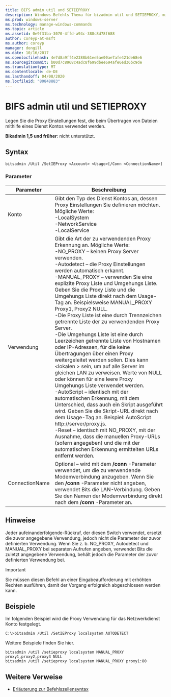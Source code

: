 ```yaml
---
title: BIFS admin util und SETIEPROXY
description: Windows-Befehls Thema für bizadmin util und SETIEPROXY, mit dem die Proxy Einstellungen festgelegt werden, die beim Übertragen von Dateien mithilfe eines Dienst Kontos verwendet werden sollen.
ms.prod: windows-server
ms.technology: manage-windows-commands
ms.topic: article
ms.assetid: 0e9f31ba-3070-4ffd-a94c-388c8d78f688
author: coreyp-at-msft
ms.author: coreyp
manager: dongill
ms.date: 10/16/2017
ms.openlocfilehash: 4e7d8a9ff4e2388b61ee5ae00ae7afe421de68e6
ms.sourcegitcommit: b00d7c8968c4adc8f699dbee694afe6ed36bc9de
ms.translationtype: MT
ms.contentlocale: de-DE
ms.lasthandoff: 04/08/2020
ms.locfileid: "80848883"
---
```

# <a name="bitsadmin-util-and-setieproxy"></a>BIFS admin util und SETIEPROXY

Legen Sie die Proxy Einstellungen fest, die beim Übertragen von Dateien mithilfe eines Dienst Kontos verwendet werden.

**Bikadmin 1,5 und früher**: nicht unterstützt.

## <a name="syntax"></a>Syntax

```
bitsadmin /Util /SetIEProxy <Account> <Usage>[/Conn <ConnectionName>]
```

### <a name="parameters"></a>Parameter

|Parameter|Beschreibung|
|---------|-----------|
|Konto|Gibt den Typ des Dienst Kontos an, dessen Proxy Einstellungen Sie definieren möchten. Mögliche Werte:</br>-LocalSystem</br>-NetworkService</br>-LocalService|
|Verwendung|Gibt die Art der zu verwendenden Proxy Erkennung an. Mögliche Werte:</br>-NO_PROXY – keinen Proxy Server verwenden.</br>-Autodetect – die Proxy Einstellungen werden automatisch erkannt.</br>-MANUAL_PROXY – verwenden Sie eine explizite Proxy Liste und Umgehungs Liste. Geben Sie die Proxy Liste und die Umgehungs Liste direkt nach dem Usage-Tag an. Beispielsweise MANUAL_PROXY Proxy1, Proxy2 NULL.</br>    -Die Proxy Liste ist eine durch Trennzeichen getrennte Liste der zu verwendenden Proxy Server.</br>    -Die Umgehungs Liste ist eine durch Leerzeichen getrennte Liste von Hostnamen oder IP-Adressen, für die keine Übertragungen über einen Proxy weitergeleitet werden sollen. Dies kann \<lokalen > sein, um auf alle Server im gleichen LAN zu verweisen. Werte von NULL oder können für eine leere Proxy Umgehungs Liste verwendet werden.</br>-AutoScript – identisch mit der automatischen Erkennung, mit dem Unterschied, dass auch ein Skript ausgeführt wird. Geben Sie die Skript-URL direkt nach dem Usage-Tag an. Beispiel: AutoScript http://server/proxy.js.</br>-Reset – identisch mit NO_PROXY, mit der Ausnahme, dass die manuellen Proxy-URLs (sofern angegeben) und die mit der automatischen Erkennung ermittelten URLs entfernt werden.|
|ConnectionName|Optional – wird mit dem **/conn** -Parameter verwendet, um die zu verwendende Modemverbindung anzugeben. Wenn Sie den **/conn** -Parameter nicht angeben, verwendet Bits die LAN-Verbindung. Geben Sie den Namen der Modemverbindung direkt nach dem **/conn** -Parameter an.|

## <a name="remarks"></a>Hinweise

Jeder aufeinanderfolgende-Rückruf, der diesen Switch verwendet, ersetzt die zuvor angegebene Verwendung, jedoch nicht die Parameter der zuvor definierten Verwendung. Wenn Sie z. b. NO_PROXY, Autodetect und MANUAL_PROXY bei separaten Aufrufen angeben, verwendet Bits die zuletzt angegebene Verwendung, behält jedoch die Parameter der zuvor definierten Verwendung bei.

> [!IMPORTANT]
> Sie müssen diesen Befehl an einer Eingabeaufforderung mit erhöhten Rechten ausführen, damit der Vorgang erfolgreich abgeschlossen werden kann.

## <a name="examples"></a>Beispiele

Im folgenden Beispiel wird die Proxy Verwendung für das Netzwerkdienst Konto festgelegt.

```
C:\>bitsadmin /Util /SetIEProxy localsystem AUTODETECT
```

Weitere Beispiele finden Sie hier.

```
bitsadmin /util /setieproxy localsystem MANUAL_PROXY proxy1,proxy2,proxy3 NULL
bitsadmin /util /setieproxy localsystem MANUAL_PROXY proxy1:80 
```

## <a name="additional-references"></a>Weitere Verweise

- [Erläuterung zur Befehlszeilensyntax](command-line-syntax-key.md)